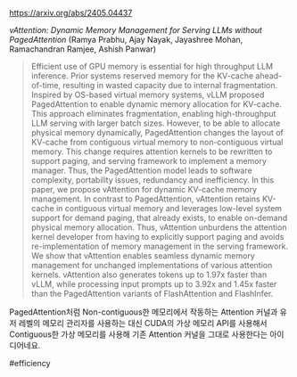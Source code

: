 https://arxiv.org/abs/2405.04437

*vAttention: Dynamic Memory Management for Serving LLMs without PagedAttention* (Ramya Prabhu, Ajay Nayak, Jayashree Mohan, Ramachandran Ramjee, Ashish Panwar)

> Efficient use of GPU memory is essential for high throughput LLM inference. Prior systems reserved memory for the KV-cache ahead-of-time, resulting in wasted capacity due to internal fragmentation. Inspired by OS-based virtual memory systems, vLLM proposed PagedAttention to enable dynamic memory allocation for KV-cache. This approach eliminates fragmentation, enabling high-throughput LLM serving with larger batch sizes. However, to be able to allocate physical memory dynamically, PagedAttention changes the layout of KV-cache from contiguous virtual memory to non-contiguous virtual memory. This change requires attention kernels to be rewritten to support paging, and serving framework to implement a memory manager. Thus, the PagedAttention model leads to software complexity, portability issues, redundancy and inefficiency. In this paper, we propose vAttention for dynamic KV-cache memory management. In contrast to PagedAttention, vAttention retains KV-cache in contiguous virtual memory and leverages low-level system support for demand paging, that already exists, to enable on-demand physical memory allocation. Thus, vAttention unburdens the attention kernel developer from having to explicitly support paging and avoids re-implementation of memory management in the serving framework. We show that vAttention enables seamless dynamic memory management for unchanged implementations of various attention kernels. vAttention also generates tokens up to 1.97x faster than vLLM, while processing input prompts up to 3.92x and 1.45x faster than the PagedAttention variants of FlashAttention and FlashInfer.

PagedAttention처럼 Non-contiguous한 메모리에서 작동하는 Attention 커널과 유저 레벨의 메모리 관리자를 사용하는 대신 CUDA의 가상 메모리 API를 사용해서 Contiguous한 가상 메모리를 사용해 기존 Attention 커널을 그대로 사용한다는 아이디어네요.

#efficiency 